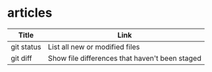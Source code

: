 # articles

| Title | Link |
| --- | --- |
| git status | List all new or modified files |
| git diff | Show file differences that haven't been staged |
